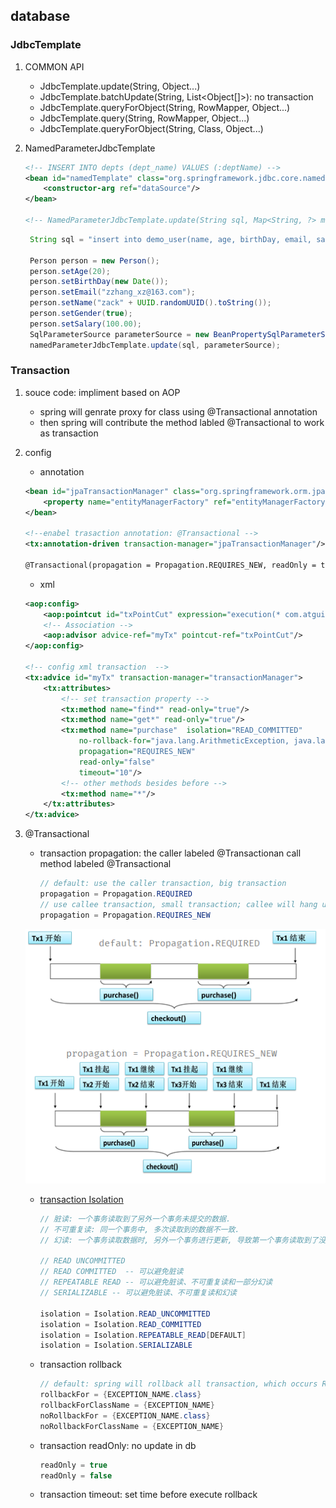 ## database

### JdbcTemplate

1. COMMON API

   - JdbcTemplate.update(String, Object...)
   - JdbcTemplate.batchUpdate(String, List<Object[]>): no transaction
   - JdbcTemplate.queryForObject(String, RowMapper<Department>, Object...)
   - JdbcTemplate.query(String, RowMapper<Department>, Object...)
   - JdbcTemplate.queryForObject(String, Class, Object...)

2. NamedParameterJdbcTemplate

   ```xml
   <!-- INSERT INTO depts (dept_name) VALUES (:deptName) -->
   <bean id="namedTemplate" class="org.springframework.jdbc.core.namedparam.NamedParameterJdbcTemplate">
       <constructor-arg ref="dataSource"/>
   </bean>

   <!-- NamedParameterJdbcTemplate.update(String sql, Map<String, ?> map) -->
   ```

   ```java
    String sql = "insert into demo_user(name, age, birthDay, email, salary) values(:name,:age,:birthDay,:email, :salary)";

    Person person = new Person();
    person.setAge(20);
    person.setBirthDay(new Date());
    person.setEmail("zzhang_xz@163.com");
    person.setName("zack" + UUID.randomUUID().toString());
    person.setGender(true);
    person.setSalary(100.00);
    SqlParameterSource parameterSource = new BeanPropertySqlParameterSource(person);
    namedParameterJdbcTemplate.update(sql, parameterSource);
   ```

### Transaction

1. souce code: impliment based on AOP

   - spring will genrate proxy for class using @Transactional annotation
   - then spring will contribute the method labled @Transactional to work as transaction

2. config

   - annotation

   ```xml
   <bean id="jpaTransactionManager" class="org.springframework.orm.jpa.JpaTransactionManager">
       <property name="entityManagerFactory" ref="entityManagerFactory"></property>
   </bean>

   <!--enabel trasaction annotation: @Transactional -->
   <tx:annotation-driven transaction-manager="jpaTransactionManager"/>

   @Transactional(propagation = Propagation.REQUIRES_NEW, readOnly = true, timeout = 3, isolation = Isolation.READ_COMMITTED, rollbackFor = {ClassNotFoundException.class})
   ```

   - xml

   ```xml
   <aop:config>
       <aop:pointcut id="txPointCut" expression="execution(* com.atguigu.tx.component.service.BookShopServiceImpl.purchase(..))"/>
       <!-- Association -->
       <aop:advisor advice-ref="myTx" pointcut-ref="txPointCut"/>
   </aop:config>

   <!-- config xml transaction  -->
   <tx:advice id="myTx" transaction-manager="transactionManager">
       <tx:attributes>
           <!-- set transaction property -->
           <tx:method name="find*" read-only="true"/>
           <tx:method name="get*" read-only="true"/>
           <tx:method name="purchase"  isolation="READ_COMMITTED"
               no-rollback-for="java.lang.ArithmeticException, java.lang.NullPointerException"
               propagation="REQUIRES_NEW"
               read-only="false"
               timeout="10"/>
           <!-- other methods besides before -->
           <tx:method name="*"/>
       </tx:attributes>
   </tx:advice>
   ```

3. @Transactional

   - transaction propagation: the caller labeled @Transactionan call method labeled @Transactional

     ```java
     // default: use the caller transaction, big transaction
     propagation = Propagation.REQUIRED
     // use callee transaction, small transaction; callee will hang up caller transaction
     propagation = Propagation.REQUIRES_NEW
     ```

   ![avatar](/static/image/spring/transaction-propagation.png)

   - [transaction Isolation](/db/laguage/mysql/mysql-basical.md#7-transaction)

     ```java
     // 脏读: 一个事务读取到了另外一个事务未提交的数据.
     // 不可重复读: 同一个事务中, 多次读取到的数据不一致.
     // 幻读: 一个事务读取数据时, 另外一个事务进行更新, 导致第一个事务读取到了没有更新的数据.

     // READ UNCOMMITTED
     // READ COMMITTED  -- 可以避免脏读
     // REPEATABLE READ -- 可以避免脏读、不可重复读和一部分幻读
     // SERIALIZABLE -- 可以避免脏读、不可重复读和幻读

     isolation = Isolation.READ_UNCOMMITTED
     isolation = Isolation.READ_COMMITTED
     isolation = Isolation.REPEATABLE_READ[DEFAULT]
     isolation = Isolation.SERIALIZABLE
     ```

   - transaction rollback

     ```java
     // default: spring will rollback all transaction, which occurs RuntimeException.
     rollbackFor = {EXCEPTION_NAME.class}
     rollbackForClassName = {EXCEPTION_NAME}
     noRollbackFor = {EXCEPTION_NAME.class}
     noRollbackForClassName = {EXCEPTION_NAME}
     ```

   - transaction readOnly: no update in db

     ```java
     readOnly = true
     readOnly = false
     ```

   - transaction timeout: set time before execute rollback
